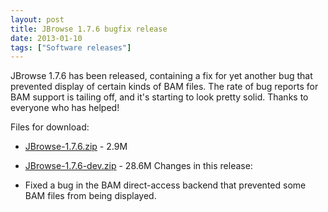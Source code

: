 ```yaml
---
layout: post
title: JBrowse 1.7.6 bugfix release
date: 2013-01-10
tags: ["Software releases"]
---
```


JBrowse 1.7.6 has been released, containing a fix for yet another bug that prevented display of certain kinds of BAM files.  The rate of bug reports for BAM support is tailing off, and it's starting to look pretty solid.  Thanks to everyone who has helped!

Files for download:

*   [JBrowse-1.7.6.zip](/wordpress/wp-content/plugins/download-monitor/download.php?id=37 "download JBrowse-1.7.6.zip") - 2.9M
*   [JBrowse-1.7.6-dev.zip](http://jbrowse.org/wordpress/wp-content/plugins/download-monitor/download.php?id=38 "download JBrowse-1.7.6-dev.zip") - 28.6M
Changes in this release:

*   Fixed a bug in the BAM direct-access backend that prevented some
BAM files from being displayed.